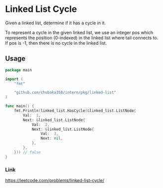 # Linked List Cycle
Given a linked list, determine if it has a cycle in it.

To represent a cycle in the given linked list, we use an integer pos which represents the position (0-indexed) in the linked list where tail connects to. If pos is -1, then there is no cycle in the linked list.

## Usage
```go
package main

import (
	"fmt"

	"github.com/chubaka358/intern/pkg/linked-list"
)

func main() {
	fmt.Println(linked_list.HasCycle(&linked_list.ListNode{
		Val:  1,
		Next: &linked_list.ListNode{
			Val:  2,
			Next: &linked_list.ListNode{
				Val:  3,
				Next: nil,
			},
		},
	})) // false
}
```

### Link
https://leetcode.com/problems/linked-list-cycle/

